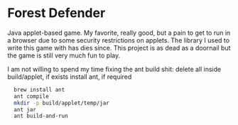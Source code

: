 # Forest Defender

Java applet-based game. My favorite, really good, but a pain to get to run in a browser due to some security restrictions on applets. The library I used to write this game with has dies since. This project is as dead as a doornail but the game is still very much fun to play.


I am not willing to spend my time fixing the ant build shit:
  delete all inside build/applet, if exists
  install ant, if required


```bash
  brew install ant
  ant compile
  mkdir -p build/applet/temp/jar
  ant jar
  ant build-and-run
```


